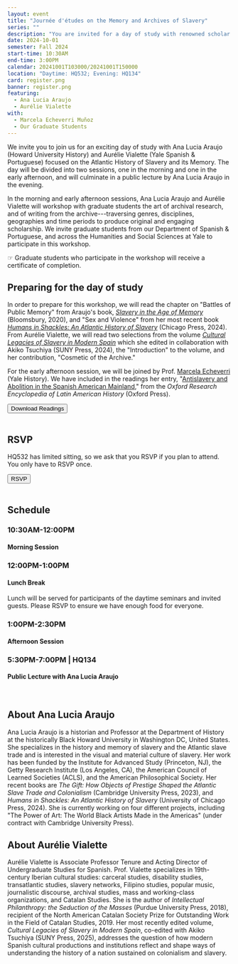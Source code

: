 ```yaml
---
layout: event
title: "Journée d'études on the Memory and Archives of Slavery"
series: ""
description: "You are invited for a day of study with renowned scholar Ana Lucia Araujo around the History of Slavery and its Memory."
date: 2024-10-01
semester: Fall 2024
start-time: 10:30AM
end-time: 3:00PM
calendar: 20241001T103000/20241001T150000
location: "Daytime: HQ532; Evening: HQ134"
card: register.png
banner: register.png
featuring:
  - Ana Lucia Araujo
  - Aurélie Vialette
with:
  - Marcela Echeverri Muñoz
  - Our Graduate Students
---
```


We invite you to join us for an exciting day of study with Ana Lucia Araujo (Howard University History) and Aurélie Vialette (Yale Spanish & Portuguese) focused on the Atlantic History of Slavery and its Memory. The day will be divided into two sessions, one in the morning and one in the early afternoon, and will culminate in a public lecture by Ana Lucia Araujo in the evening.

In the morning and early afternoon sessions, Ana Lucia Araujo and Aurélie Vialette will workshop with graduate students the art of archival research, and of writing from the archive---traversing genres, disciplines, geographies and time periods to produce original and engaging scholarship. We invite graduate students from our Department of Spanish & Portuguese, and across the Humanities and Social Sciences at Yale to participate in this workshop.

☞ Graduate students who participate in the workshop will receive a certificate of completion.

## Preparing for the day of study

In order to prepare for this workshop, we will read the chapter on "Battles of Public Memory" from Araujo's book, _[Slavery in the Age
of Memory](https://www.bloomsbury.com/us/slavery-in-the-age-of-memory-9781350048492/)_ (Bloomsbury, 2020), and "Sex and Violence" from her most recent book _[Humans in Shackles: An Atlantic History of Slavery](https://press.uchicago.edu/ucp/books/book/chicago/H/bo229867701.html)_ (Chicago Press, 2024). From Aurélie Vialette, we will read two selections from the volume _[Cultural Legacies of Slavery in Modern Spain](https://sunypress.edu/Books/C/Cultural-Legacies-of-Slavery-in-Modern-Spain)_ which she edited in collaboration with Akiko Tsuchiya (SUNY Press, 2024), the "Introduction" to the volume, and her contribution, "Cosmetic of the Archive."

For the early afternoon session, we will be joined by Prof. [Marcela Echeverri](https://history.yale.edu/people/marcela-echeverri-mu-oz) (Yale History). We have included in the readings her entry, "[Antislavery and Abolition in the Spanish American Mainland](https://oxfordre.com/latinamericanhistory/display/10.1093/acrefore/9780199366439.001.0001/acrefore-9780199366439-e-505)," from the _Oxford Research Encyclopedia of Latin American History_ (Oxford Press).

<div class="row justify-content-md-center mt-3">
  <div class="col">
    <a href="/documents/journee-readings.pdf" target="_blank"><button type="button" class="btn btn-primary">Download Readings</button></a>
  </div>
</div>
<br>

## RSVP

HQ532 has limited sitting, so we ask that you RSVP if you plan to attend. You only have to RSVP once.

<div class="row justify-content-md-center mt-3">
  <div class="col">
    <a href="https://docs.google.com/forms/d/e/1FAIpQLSftpHCQpaYUHF3fswSqE3B0GsZlbrx_Ux7uDq07ejLaOllnwQ/viewform?usp=sf_link" target="_blank"><button type="button" class="btn btn-warning text-white">RSVP</button></a>
  </div>
</div>

<br>

## Schedule

### **10:30AM-12:00PM**

#### Morning Session

### **12:00PM-1:00PM**

#### Lunch Break

Lunch will be served for participants of the daytime seminars and invited guests. Please RSVP to ensure we have enough food for everyone.

### **1:00PM-2:30PM**

#### Afternoon Session

### **5:30PM-7:00PM** | **HQ134**

#### Public Lecture with Ana Lucia Araujo

<br>

## About Ana Lucia Araujo

Ana Lucia Araujo is a historian and Professor at the Department of History at the historically Black Howard University in Washington DC, United States. She specializes in the history and memory of slavery and the Atlantic slave trade and is interested in the visual and material culture of slavery. Her work has been funded by the Institute for Advanced Study (Princeton, NJ), the Getty Research Institute (Los Angeles, CA), the American Council of Learned Societies (ACLS), and the American Philosophical Society. Her recent books are _The Gift: How Objects of Prestige Shaped the Atlantic Slave Trade and Colonialism_ (Cambridge University Press, 2023), and _Humans in Shackles: An Atlantic History of Slavery_ (University of Chicago Press, 2024). She is currently working on four different projects, including "The Power of Art: The World Black Artists Made in the Americas" (under contract with Cambridge University Press).

## About Aurélie Vialette

Aurélie Vialette is Associate Professor Tenure and Acting Director of Undergraduate Studies for Spanish. Prof. Vialette specializes in 19th-century Iberian cultural studies: carceral studies, disability studies, transatlantic studies, slavery networks, Filipino studies, popular music, journalistic discourse, archival studies, mass and working-class organizations, and Catalan Studies. She is the author of _Intellectual Philanthropy: the Seduction of the Masses_ (Purdue University Press, 2018), recipient of the North American Catalan Society Prize for Outstanding Work in the Field of Catalan Studies, 2019. Her most recently edited volume, _Cultural Legacies of Slavery in Modern Spain_, co-edited with Akiko Tsuchiya (SUNY Press, 2025), addresses the question of how modern Spanish cultural productions and institutions reflect and shape ways of understanding the history of a nation sustained on colonialism and slavery.

